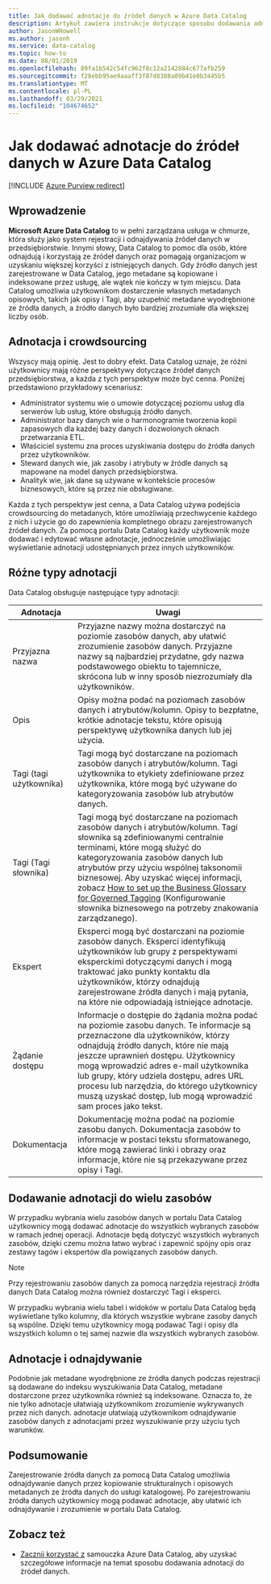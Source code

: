 ```yaml
---
title: Jak dodawać adnotacje do źródeł danych w Azure Data Catalog
description: Artykuł zawiera instrukcje dotyczące sposobu dodawania adnotacji do zasobów danych w Azure Data Catalog, w tym przyjaznych nazw, tagów, opisów i ekspertów.
author: JasonWHowell
ms.author: jasonh
ms.service: data-catalog
ms.topic: how-to
ms.date: 08/01/2019
ms.openlocfilehash: 89fa1b542c54fc962f8c12a2142884c677afb259
ms.sourcegitcommit: f28ebb95ae9aaaff3f87d8388a09b41e0b3445b5
ms.translationtype: MT
ms.contentlocale: pl-PL
ms.lasthandoff: 03/29/2021
ms.locfileid: "104674652"
---
```

# <a name="how-to-annotate-data-sources-in-azure-data-catalog"></a>Jak dodawać adnotacje do źródeł danych w Azure Data Catalog

[!INCLUDE [Azure Purview redirect](../../includes/data-catalog-use-purview.md)]

## <a name="introduction"></a>Wprowadzenie

**Microsoft Azure Data Catalog** to w pełni zarządzana usługa w chmurze, która służy jako system rejestracji i odnajdywania źródeł danych w przedsiębiorstwie. Innymi słowy, Data Catalog to pomoc dla osób, które odnajdują i korzystają ze źródeł danych oraz pomagają organizacjom w uzyskaniu większej korzyści z istniejących danych. Gdy źródło danych jest zarejestrowane w Data Catalog, jego metadane są kopiowane i indeksowane przez usługę, ale wątek nie kończy w tym miejscu. Data Catalog umożliwia użytkownikom dostarczenie własnych metadanych opisowych, takich jak opisy i Tagi, aby uzupełnić metadane wyodrębnione ze źródła danych, a źródło danych było bardziej zrozumiałe dla większej liczby osób.

## <a name="annotation-and-crowdsourcing"></a>Adnotacja i crowdsourcing
Wszyscy mają opinię. Jest to dobry efekt.
Data Catalog uznaje, że różni użytkownicy mają różne perspektywy dotyczące źródeł danych przedsiębiorstwa, a każda z tych perspektyw może być cenna. Poniżej przedstawiono przykładowy scenariusz:

* Administrator systemu wie o umowie dotyczącej poziomu usług dla serwerów lub usług, które obsługują źródło danych.
* Administrator bazy danych wie o harmonogramie tworzenia kopii zapasowych dla każdej bazy danych i dozwolonych oknach przetwarzania ETL.
* Właściciel systemu zna proces uzyskiwania dostępu do źródła danych przez użytkowników.
* Steward danych wie, jak zasoby i atrybuty w źródle danych są mapowane na model danych przedsiębiorstwa.
* Analityk wie, jak dane są używane w kontekście procesów biznesowych, które są przez nie obsługiwane.

Każda z tych perspektyw jest cenna, a Data Catalog używa podejścia crowdsourcing do metadanych, które umożliwiają przechwycenie każdego z nich i użycie go do zapewnienia kompletnego obrazu zarejestrowanych źródeł danych. Za pomocą portalu Data Catalog każdy użytkownik może dodawać i edytować własne adnotacje, jednocześnie umożliwiając wyświetlanie adnotacji udostępnianych przez innych użytkowników.

## <a name="different-types-of-annotations"></a>Różne typy adnotacji
Data Catalog obsługuje następujące typy adnotacji:

| Adnotacja | Uwagi |
| --- | --- |
| Przyjazna nazwa |Przyjazne nazwy można dostarczyć na poziomie zasobów danych, aby ułatwić zrozumienie zasobów danych. Przyjazne nazwy są najbardziej przydatne, gdy nazwa podstawowego obiektu to tajemnicze, skrócona lub w inny sposób niezrozumiały dla użytkowników. |
| Opis |Opisy można podać na poziomach zasobów danych i atrybutów/kolumn. Opisy to bezpłatne, krótkie adnotacje tekstu, które opisują perspektywę użytkownika danych lub jej użycia. |
| Tagi (tagi użytkownika) |Tagi mogą być dostarczane na poziomach zasobów danych i atrybutów/kolumn. Tagi użytkownika to etykiety zdefiniowane przez użytkownika, które mogą być używane do kategoryzowania zasobów lub atrybutów danych. |
| Tagi (Tagi słownika) |Tagi mogą być dostarczane na poziomach zasobów danych i atrybutów/kolumn. Tagi słownika są zdefiniowanymi centralnie terminami, które mogą służyć do kategoryzowania zasobów danych lub atrybutów przy użyciu wspólnej taksonomii biznesowej. Aby uzyskać więcej informacji, zobacz [How to set up the Business Glossary for Governed Tagging](data-catalog-how-to-business-glossary.md) (Konfigurowanie słownika biznesowego na potrzeby znakowania zarządzanego). |
| Ekspert |Eksperci mogą być dostarczani na poziomie zasobów danych. Eksperci identyfikują użytkowników lub grupy z perspektywami eksperckimi dotyczącymi danych i mogą traktować jako punkty kontaktu dla użytkowników, którzy odnajdują zarejestrowane źródła danych i mają pytania, na które nie odpowiadają istniejące adnotacje. |
| Żądanie dostępu |Informacje o dostępie do żądania można podać na poziomie zasobu danych. Te informacje są przeznaczone dla użytkowników, którzy odnajdują źródło danych, które nie mają jeszcze uprawnień dostępu. Użytkownicy mogą wprowadzić adres e-mail użytkownika lub grupy, który udziela dostępu, adres URL procesu lub narzędzia, do którego użytkownicy muszą uzyskać dostęp, lub mogą wprowadzić sam proces jako tekst. |
| Dokumentacja |Dokumentację można podać na poziomie zasobu danych. Dokumentacja zasobów to informacje w postaci tekstu sformatowanego, które mogą zawierać linki i obrazy oraz informacje, które nie są przekazywane przez opisy i Tagi. |

## <a name="annotating-multiple-assets"></a>Dodawanie adnotacji do wielu zasobów
W przypadku wybrania wielu zasobów danych w portalu Data Catalog użytkownicy mogą dodawać adnotacje do wszystkich wybranych zasobów w ramach jednej operacji. Adnotacje będą dotyczyć wszystkich wybranych zasobów, dzięki czemu można łatwo wybrać i zapewnić spójny opis oraz zestawy tagów i ekspertów dla powiązanych zasobów danych.

> [!NOTE]
> Przy rejestrowaniu zasobów danych za pomocą narzędzia rejestracji źródła danych Data Catalog można również dostarczyć Tagi i eksperci.
>
>

W przypadku wybrania wielu tabel i widoków w portalu Data Catalog będą wyświetlane tylko kolumny, dla których wszystkie wybrane zasoby danych są wspólne. Dzięki temu użytkownicy mogą podawać Tagi i opisy dla wszystkich kolumn o tej samej nazwie dla wszystkich wybranych zasobów.

## <a name="annotations-and-discovery"></a>Adnotacje i odnajdywanie
Podobnie jak metadane wyodrębnione ze źródła danych podczas rejestracji są dodawane do indeksu wyszukiwania Data Catalog, metadane dostarczone przez użytkownika również są indeksowane. Oznacza to, że nie tylko adnotacje ułatwiają użytkownikom zrozumienie wykrywanych przez nich danych. adnotacje ułatwiają użytkownikom odnajdywanie zasobów danych z adnotacjami przez wyszukiwanie przy użyciu tych warunków.

## <a name="summary"></a>Podsumowanie
Zarejestrowanie źródła danych za pomocą Data Catalog umożliwia odnajdywanie danych przez kopiowanie strukturalnych i opisowych metadanych ze źródła danych do usługi katalogowej. Po zarejestrowaniu źródła danych użytkownicy mogą podawać adnotacje, aby ułatwić ich odnajdywanie i zrozumienie w portalu Data Catalog.

## <a name="see-also"></a>Zobacz też
* [Zacznij korzystać z](data-catalog-get-started.md) samouczka Azure Data Catalog, aby uzyskać szczegółowe informacje na temat sposobu dodawania adnotacji do źródeł danych.
